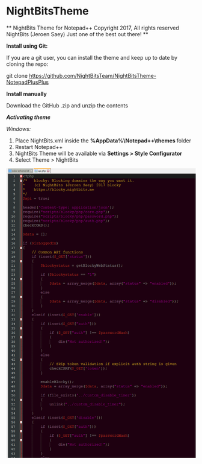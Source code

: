 # NightBitsTheme
**
NightBits Theme for Notepad++
Copyright 2017, All rights reserved
NightBits (Jeroen Saey)
Just one of the best out there!
**

**Install using Git:**

If you are a git user, you can install the theme and keep up to date by cloning the repo:

git clone https://github.com/NightBitsTeam/NightBitsTheme-NotepadPlusPlus

**Install manually**

Download the GitHub .zip and unzip the contents

<b><em>Activating theme</em></b>

<em>Windows:</em>

1. Place NightBits.xml inside the <b>%AppData%\Notepad++\themes </b> folder
3. Restart Notepad++
4. NightBits Theme will be available via <b>Settings > Style Configurator</b>
5. Select Theme > NightBits

![preview](/notepadplusplus.png)